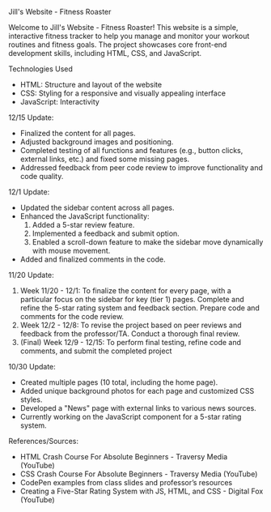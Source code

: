 Jill's Website - Fitness Roaster

Welcome to Jill's Website - Fitness Roaster! 
This website is a simple, interactive fitness tracker to help you manage and monitor your workout routines and fitness goals. 
The project showcases core front-end development skills, including HTML, CSS, and JavaScript.


Technologies Used
- HTML: Structure and layout of the website
- CSS: Styling for a responsive and visually appealing interface
- JavaScript: Interactivity


12/15 Update:
- Finalized the content for all pages.
- Adjusted background images and positioning.
- Completed testing of all functions and features (e.g., button clicks, external links, etc.) and fixed some missing pages.
- Addressed feedback from peer code review to improve functionality and code quality.


12/1 Update:
- Updated the sidebar content across all pages.
- Enhanced the JavaScript functionality:
    1. Added a 5-star review feature.
    2. Implemented a feedback and submit option.
    3. Enabled a scroll-down feature to make the sidebar move dynamically with mouse movement.
- Added and finalized comments in the code.


11/20 Update:
1. Week 11/20 - 12/1: To finalize the content for every page, with a particular focus on the sidebar for key (tier 1) pages. Complete and refine the 5-star rating system and feedback section. Prepare code and comments for the code review.
2. Week 12/2 - 12/8: To revise the project based on peer reviews and feedback from the professor/TA. Conduct a thorough final review.
3. (Final) Week 12/9 - 12/15: To perform final testing, refine code and comments, and submit the completed project


10/30 Update:
- Created multiple pages (10 total, including the home page).
- Added unique background photos for each page and customized CSS styles.
- Developed a "News" page with external links to various news sources.
- Currently working on the JavaScript component for a 5-star rating system.

References/Sources:
- HTML Crash Course For Absolute Beginners - Traversy Media (YouTube)
- CSS Crash Course For Absolute Beginners - Traversy Media (YouTube)
- CodePen examples from class slides and professor’s resources
- Creating a Five-Star Rating System with JS, HTML, and CSS - Digital Fox (YouTube)

